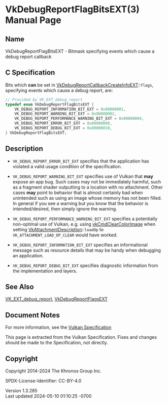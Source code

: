 # VkDebugReportFlagBitsEXT(3) Manual Page

## Name

VkDebugReportFlagBitsEXT - Bitmask specifying events which cause a debug
report callback



## <a href="#_c_specification" class="anchor"></a>C Specification

Bits which **can** be set in
[VkDebugReportCallbackCreateInfoEXT](https://registry.khronos.org/vulkan/specs/1.3-extensions/man/html/VkDebugReportCallbackCreateInfoEXT.html)::`flags`,
specifying events which cause a debug report, are:

``` c
// Provided by VK_EXT_debug_report
typedef enum VkDebugReportFlagBitsEXT {
    VK_DEBUG_REPORT_INFORMATION_BIT_EXT = 0x00000001,
    VK_DEBUG_REPORT_WARNING_BIT_EXT = 0x00000002,
    VK_DEBUG_REPORT_PERFORMANCE_WARNING_BIT_EXT = 0x00000004,
    VK_DEBUG_REPORT_ERROR_BIT_EXT = 0x00000008,
    VK_DEBUG_REPORT_DEBUG_BIT_EXT = 0x00000010,
} VkDebugReportFlagBitsEXT;
```

## <a href="#_description" class="anchor"></a>Description

- `VK_DEBUG_REPORT_ERROR_BIT_EXT` specifies that the application has
  violated a valid usage condition of the specification.

- `VK_DEBUG_REPORT_WARNING_BIT_EXT` specifies use of Vulkan that **may**
  expose an app bug. Such cases may not be immediately harmful, such as
  a fragment shader outputting to a location with no attachment. Other
  cases **may** point to behavior that is almost certainly bad when
  unintended such as using an image whose memory has not been filled. In
  general if you see a warning but you know that the behavior is
  intended/desired, then simply ignore the warning.

- `VK_DEBUG_REPORT_PERFORMANCE_WARNING_BIT_EXT` specifies a potentially
  non-optimal use of Vulkan, e.g. using
  [vkCmdClearColorImage](https://registry.khronos.org/vulkan/specs/1.3-extensions/man/html/vkCmdClearColorImage.html) when setting
  [VkAttachmentDescription](https://registry.khronos.org/vulkan/specs/1.3-extensions/man/html/VkAttachmentDescription.html)::`loadOp` to
  `VK_ATTACHMENT_LOAD_OP_CLEAR` would have worked.

- `VK_DEBUG_REPORT_INFORMATION_BIT_EXT` specifies an informational
  message such as resource details that may be handy when debugging an
  application.

- `VK_DEBUG_REPORT_DEBUG_BIT_EXT` specifies diagnostic information from
  the implementation and layers.

## <a href="#_see_also" class="anchor"></a>See Also

[VK_EXT_debug_report](https://registry.khronos.org/vulkan/specs/1.3-extensions/man/html/VK_EXT_debug_report.html),
[VkDebugReportFlagsEXT](https://registry.khronos.org/vulkan/specs/1.3-extensions/man/html/VkDebugReportFlagsEXT.html)

## <a href="#_document_notes" class="anchor"></a>Document Notes

For more information, see the <a
href="https://registry.khronos.org/vulkan/specs/1.3-extensions/html/vkspec.html#VkDebugReportFlagBitsEXT"
target="_blank" rel="noopener">Vulkan Specification</a>

This page is extracted from the Vulkan Specification. Fixes and changes
should be made to the Specification, not directly.

## <a href="#_copyright" class="anchor"></a>Copyright

Copyright 2014-2024 The Khronos Group Inc.

SPDX-License-Identifier: CC-BY-4.0

Version 1.3.285  
Last updated 2024-05-10 01:10:25 -0700
